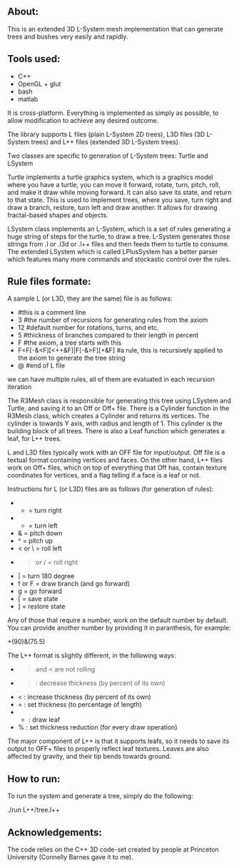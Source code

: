 About:
---------------------------------
This is an extended 3D L-System mesh implementation that can generate trees and bushes very easily and rapidly.

Tools used:
------------------------------------
- C++
- OpenGL + glut
- bash
- matlab


It is cross-platform. Everything is implemented as simply as possible, to allow modification to achieve any desired outcome.

The library supports L files (plain L-System 2D trees), L3D files (3D L-System trees) and L++ files (extended 3D L-System trees).

Two classes are specific to generation of L-System trees: Turtle and LSystem

Turtle implements a turtle graphics system, which is a graphics model where you have a turtle, you can move it forward, rotate, turn, pitch, roll, and make it draw while moving forward. It can also save its state, and return to that state. This is used to implement trees, where you save, turn right and draw a branch, restore, turn left and draw another. It allows for drawing fractal-based shapes and objects.

LSystem class implements an L-System, which is a set of rules generating a huge string of steps for the turtle, to draw a tree. L-System generates those strings from .l or .l3d or .l++ files and then feeds them to turtle to consume. The extended LSystem which is called LPlusSystem has a better parser which features many more commands and stockastic control over the rules.

Rule files formate:
-------------------------------------------------------------------------------
A sample L (or L3D, they are the same) file is as follows:
- #this is a comment line
- 3 #the number of recursions for generating rules from the axiom
- 12 #default number for rotations, turns, and etc.
- 5 #thickness of branches compared to their length in percent
- F #the axiom, a tree starts with this
- F=F[-&<F][<++&F]|F[-&>F][+&F] #a rule, this is recursively applied to the axiom to generate the tree string
- @ #end of L file

we can have multiple rules, all of them are evaluated in each recursion iteration



The R3Mesh class is responsible for generating this tree using LSystem and Turtle,
and saving it to an Off or Off+ file.
There is a Cylinder function in the R3Mesh class,
which creates a Cylinder and returns its vertices.
The cylinder is towards Y axis, with radius and length of 1.
This cylinder is the building block of all trees. There is also a Leaf function which generates a leaf, for L++ trees.


L and L3D files typically work with an OFF file for input/output.
Off file is a textual format containing vertices and faces.
On the other hand, L++ files work on Off+ files, which on top of everything that Off has, contain texture coordinates for vertices,
and a flag telling if a face is a leaf or not.

Instructions for L (or L3D) files are as follows (for generation of rules):
- + = turn right
- - = turn left
- & = pitch down
- ^ = pitch up
- < or \ = roll left
- > or / = roll right
- | = turn 180 degree
- f or F = draw branch (and go forward)
- g = go forward
- [ = save state
- ] = restore state

Any of those that require a number, work on the default number by default. You can provide another number by providing it in paranthesis, for example:

+(90)&(75.5)

The L++ format is slightly different, in the following ways:
- > and < are not rolling
- > : decrease thickness (by percent of its own)
- < : increase thickness (by percent of its own)
- = : set thickness (to percentage of length)
- * : draw leaf
- % : set thickness reduction (for every draw operation)

The major component of L++ is that it supports leafs, so it needs to save its output to OFF+ files to properly reflect leaf textures. Leaves are also affected by gravity, and their tip bends towards ground.

How to run:
-------------------------------------------------------------------------
To run the system and generate a tree, simply do the following:

./run L++/tree.l++


Acknowledgements:
---------------------------------

The code relies on the C++ 3D code-set created by people at Princeton University (Connelly Barnes gave it to me).
